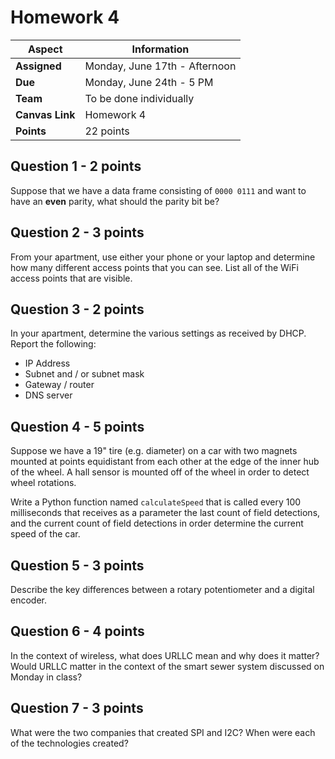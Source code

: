 # Homework 4

| **Aspect** | **Information** |
| --- | --- | 
| **Assigned** | Monday, June 17th - Afternoon | 
| **Due** | Monday, June 24th - 5 PM | 
| **Team** | To be done individually |  
| **Canvas Link** | Homework 4 | 
| **Points** | 22 points | 

## Question 1 - 2 points

Suppose that we have a data frame consisting of `0000 0111` and want to have an **even** parity, what should the parity bit be?

## Question 2 - 3 points

From your apartment, use either your phone or your laptop and determine how many different access points that you can see.  List all of the WiFi access points that are visible.

## Question 3 - 2 points

In your apartment, determine the various settings as received by DHCP.  Report the following: 

* IP Address
* Subnet and / or subnet mask
* Gateway / router
* DNS server

## Question 4 - 5 points

Suppose we have a 19" tire (e.g. diameter) on a car with two magnets mounted at points equidistant from each other at the edge of the inner hub of the wheel. A hall sensor is mounted off of the wheel in order to detect wheel rotations.  

Write a Python function named `calculateSpeed` that is called every 100 milliseconds that receives as a parameter the last count of field detections, and the current count of field detections in order determine the current speed of the car.

## Question 5 - 3 points

Describe the key differences between a rotary potentiometer and a digital encoder.

## Question 6 - 4 points

In the context of wireless, what does URLLC mean and why does it matter? Would URLLC matter in the context of the smart sewer system discussed on Monday in class?

## Question 7 - 3 points

What were the two companies that created SPI and I2C? When were each of the technologies created?